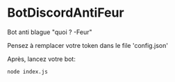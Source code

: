 # BotDiscordAntiFeur
Bot anti blague "quoi ? -Feur"

Pensez à remplacer votre token dans le file 'config.json'

Après, lancez votre bot:  
```
node index.js
```
